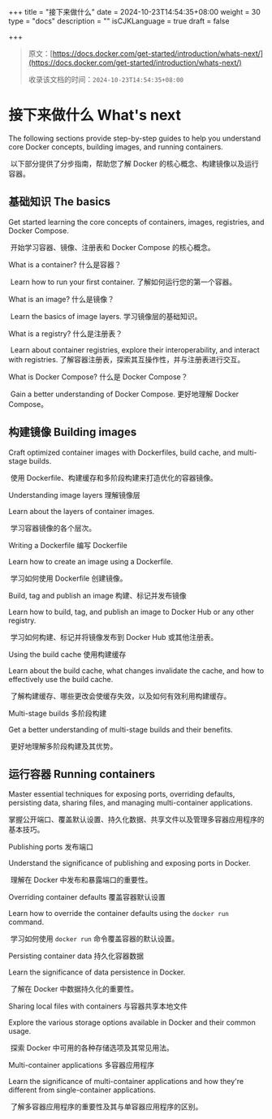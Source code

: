 +++
title = "接下来做什么"
date = 2024-10-23T14:54:35+08:00
weight = 30
type = "docs"
description = ""
isCJKLanguage = true
draft = false

+++

> 原文：[https://docs.docker.com/get-started/introduction/whats-next/](https://docs.docker.com/get-started/introduction/whats-next/)
>
> 收录该文档的时间：`2024-10-23T14:54:35+08:00`

# 接下来做什么 What's next

The following sections provide step-by-step guides to help you understand core Docker concepts, building images, and running containers.

​	以下部分提供了分步指南，帮助您了解 Docker 的核心概念、构建镜像以及运行容器。

## 基础知识 The basics

Get started learning the core concepts of containers, images, registries, and Docker Compose.

​	开始学习容器、镜像、注册表和 Docker Compose 的核心概念。

What is a container? 什么是容器？

​	Learn how to run your first container. 了解如何运行您的第一个容器。

What is an image? 什么是镜像？

​	Learn the basics of image layers. 学习镜像层的基础知识。

What is a registry? 什么是注册表？

​	Learn about container registries, explore their interoperability, and interact with registries. 了解容器注册表，探索其互操作性，并与注册表进行交互。

What is Docker Compose? 什么是 Docker Compose？

​	Gain a better understanding of Docker Compose. 更好地理解 Docker Compose。

## 构建镜像 Building images

Craft optimized container images with Dockerfiles, build cache, and multi-stage builds.

​	使用 Dockerfile、构建缓存和多阶段构建来打造优化的容器镜像。

Understanding image layers 理解镜像层

Learn about the layers of container images.

​	学习容器镜像的各个层次。

Writing a Dockerfile 编写 Dockerfile

Learn how to create an image using a Dockerfile.

​	学习如何使用 Dockerfile 创建镜像。

Build, tag and publish an image 构建、标记并发布镜像

Learn how to build, tag, and publish an image to Docker Hub or any other registry.

​	学习如何构建、标记并将镜像发布到 Docker Hub 或其他注册表。

Using the build cache 使用构建缓存

Learn about the build cache, what changes invalidate the cache, and how to effectively use the build cache.

​	了解构建缓存、哪些更改会使缓存失效，以及如何有效利用构建缓存。

Multi-stage builds 多阶段构建

Get a better understanding of multi-stage builds and their benefits.

​	更好地理解多阶段构建及其优势。

## 运行容器 Running containers

Master essential techniques for exposing ports, overriding defaults, persisting data, sharing files, and managing multi-container applications.

​	掌握公开端口、覆盖默认设置、持久化数据、共享文件以及管理多容器应用程序的基本技巧。

Publishing ports 发布端口

Understand the significance of publishing and exposing ports in Docker.

​	理解在 Docker 中发布和暴露端口的重要性。

Overriding container defaults 覆盖容器默认设置

Learn how to override the container defaults using the `docker run` command.

​	学习如何使用 `docker run` 命令覆盖容器的默认设置。

Persisting container data 持久化容器数据

Learn the significance of data persistence in Docker. 

​	了解在 Docker 中数据持久化的重要性。

Sharing local files with containers 与容器共享本地文件

Explore the various storage options available in Docker and their common usage.

​	探索 Docker 中可用的各种存储选项及其常见用法。

Multi-container applications 多容器应用程序

Learn the significance of multi-container applications and how they're different from single-container applications.

​	了解多容器应用程序的重要性及其与单容器应用程序的区别。

